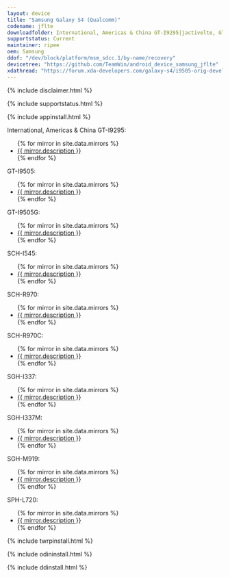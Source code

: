 ```yaml
---
layout: device
title: "Samsung Galaxy S4 (Qualcomm)"
codename: jflte
downloadfolder: International, Americas & China GT-I9295|jactivelte, GT-I9505|jfltexx, GT-I9505G|jgedlte, SCH-I545|jfltevzw, SCH-R970|jflteusc, SCH-R970C|jfltecri, SGH-I337|jflteatt, SGH-I337M|jfltecan, SGH-M919|jfltetmo, SPH-L720|jfltespr
supportstatus: Current
maintainer: ripee
oem: Samsung
ddof: "/dev/block/platform/msm_sdcc.1/by-name/recovery"
devicetree: "https://github.com/TeamWin/android_device_samsung_jflte"
xdathread: "https://forum.xda-developers.com/galaxy-s4/i9505-orig-develop/recovery-twrp-3-2-1-0-t3742880"
---
```


{% include disclaimer.html %}

{% include supportstatus.html %}

{% include appinstall.html %}

<p class="text">International, Americas & China GT-I9295:</p>
<ul>
{% for mirror in site.data.mirrors %}
  <li>
    <a href="{{ mirror.baseurl }}jactivelte">
      {{ mirror.description }}
    </a>
  </li>
{% endfor %}
</ul>
<p class="text">GT-I9505:</p>
<ul>
{% for mirror in site.data.mirrors %}
  <li>
    <a href="{{ mirror.baseurl }}jfltexx">
      {{ mirror.description }}
    </a>
  </li>
{% endfor %}
</ul>
<p class="text">GT-I9505G:</p>
<ul>
{% for mirror in site.data.mirrors %}
  <li>
    <a href="{{ mirror.baseurl }}jgedlte">
      {{ mirror.description }}
    </a>
  </li>
{% endfor %}
</ul>
<p class="text">SCH-I545:</p>
<ul>
{% for mirror in site.data.mirrors %}
  <li>
    <a href="{{ mirror.baseurl }}jfltevzw">
      {{ mirror.description }}
    </a>
  </li>
{% endfor %}
</ul>
<p class="text">SCH-R970:</p>
<ul>
{% for mirror in site.data.mirrors %}
  <li>
    <a href="{{ mirror.baseurl }}jflteusc">
      {{ mirror.description }}
    </a>
  </li>
{% endfor %}
</ul>
<p class="text">SCH-R970C:</p>
<ul>
{% for mirror in site.data.mirrors %}
  <li>
    <a href="{{ mirror.baseurl }}jfltecri">
      {{ mirror.description }}
    </a>
  </li>
{% endfor %}
</ul>
<p class="text">SGH-I337:</p>
<ul>
{% for mirror in site.data.mirrors %}
  <li>
    <a href="{{ mirror.baseurl }}jflteatt">
      {{ mirror.description }}
    </a>
  </li>
{% endfor %}
</ul>
<p class="text">SGH-I337M:</p>
<ul>
{% for mirror in site.data.mirrors %}
  <li>
    <a href="{{ mirror.baseurl }}jfltecan">
      {{ mirror.description }}
    </a>
  </li>
{% endfor %}
</ul>
<p class="text">SGH-M919:</p>
<ul>
{% for mirror in site.data.mirrors %}
  <li>
    <a href="{{ mirror.baseurl }}jfltetmo">
      {{ mirror.description }}
    </a>
  </li>
{% endfor %}
</ul>
<p class="text">SPH-L720:</p>
<ul>
{% for mirror in site.data.mirrors %}
  <li>
    <a href="{{ mirror.baseurl }}jfltespr">
      {{ mirror.description }}
    </a>
  </li>
{% endfor %}
</ul>

{% include twrpinstall.html %}

{% include odininstall.html %}

{% include ddinstall.html %}
